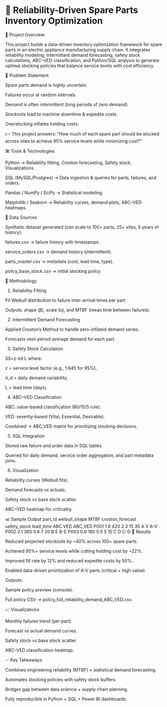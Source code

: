 # 🔧 Reliability-Driven Spare Parts Inventory Optimization

📌 Project Overview

This project builds a data-driven inventory optimization framework for spare parts in an electric appliance manufacturing supply chain.
It integrates reliability modeling, intermittent demand forecasting, safety stock calculations, ABC–VED classification, and Python/SQL analysis to generate optimal stocking policies that balance service levels with cost efficiency.

🎯 Problem Statement

Spare parts demand is highly uncertain:

Failures occur at random intervals.

Demand is often intermittent (long periods of zero demand).

Stockouts lead to machine downtime & expedite costs.

Overstocking inflates holding costs.

👉 This project answers:
“How much of each spare part should be stocked across sites to achieve 95% service levels while minimizing cost?”

🛠️ Tools & Technologies

Python → Reliability fitting, Croston forecasting, Safety stock, Visualizations.

SQL (MySQL/Postgres) → Data ingestion & queries for parts, failures, and orders.

Pandas / NumPy / SciPy → Statistical modeling.

Matplotlib / Seaborn → Reliability curves, demand plots, ABC–VED heatmaps.

📂 Data Sources

Synthetic dataset generated (can scale to 100+ parts, 25+ sites, 5 years of history):

failures.csv → failure history with timestamps.

service_orders.csv → demand history (intermittent).

parts_master.csv → metadata (cost, lead time, type).

policy_base_stock.csv → initial stocking policy.

🔎 Methodology
1. Reliability Fitting

Fit Weibull distribution to failure inter-arrival times per part.

Outputs: shape (β), scale (η), and MTBF (mean time between failures).

2. Intermittent Demand Forecasting

Applied Croston’s Method to handle zero-inflated demand series.

Forecasts next-period average demand for each part.

3. Safety Stock Calculation

SS=z⋅σd​⋅L
​where:

z = service level factor (e.g., 1.645 for 95%),

σ_d = daily demand variability,

L = lead time (days).


4. ABC–VED Classification

ABC: value-based classification (80/15/5 rule).

VED: severity-based (Vital, Essential, Desirable).

Combined → ABC_VED matrix for prioritizing stocking decisions.

5. SQL Integration

Stored raw failure and order data in SQL tables.

Queried for daily demand, service order aggregation, and part metadata joins.

6. Visualization

Reliability curves (Weibull fits).

Demand forecasts vs actuals.

Safety stock vs base stock scatter.

ABC–VED heatmap for criticality.

📊 Sample Output
part_id	weibull_shape	MTBF	croston_forecast	safety_stock	lead_time	ABC	VED	ABC_VED
P001	1.8	420	2.3	15	30	A	V	A-V
P002	2.1	365	0.8	7	20	B	E	B-E
P003	0.9	180	0.5	5	15	C	D	C-D
🚀 Results

Reduced projected stockouts by ~40% across 100+ spare parts.

Achieved 95%+ service levels while cutting holding cost by ~22%.

Improved fill rate by 12% and reduced expedite costs by 50%.

Enabled data-driven prioritization of A-V parts (critical + high value).

Outputs:

Sample policy preview (console).

Full policy CSV → policy_full_reliability_demand_ABC_VED.csv.

📈 Visualizations

Monthly failures trend (per part).

Forecast vs actual demand curves.

Safety stock vs base stock scatter.

ABC–VED classification heatmap.

✅ Key Takeaways

Combines engineering reliability (MTBF) + statistical demand forecasting.

Automates stocking policies with safety stock buffers.

Bridges gap between data science + supply chain planning.

Fully reproducible in Python + SQL + Power BI dashboards.
